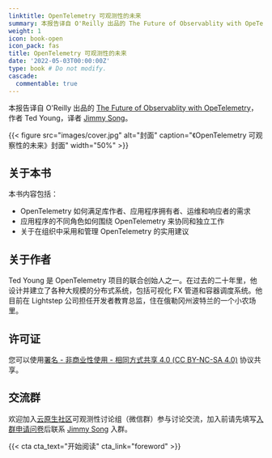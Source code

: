 ```yaml
---
linktitle: OpenTelemetry 可观测性的未来
summary: 本报告译自 O'Reilly 出品的 The Future of Observablity with OpeTelemetry，作者 Ted Young，译者 Jimmy Song。
weight: 1
icon: book-open
icon_pack: fas
title: OpenTelemetry 可观测性的未来
date: '2022-05-03T00:00:00Z'
type: book # Do not modify.
cascade:
  commentable: true
---
```


本报告译自 O'Reilly 出品的 [The Future of Observablity with OpeTelemetry](https://www.oreilly.com/library/view/the-future-of/9781098118433/)，作者 Ted Young，译者 [Jimmy Song](https://jimmysong.io)。

{{< figure src="images/cover.jpg" alt="封面" caption="《OpenTelemetry 可观察性的未来》封面" width="50%" >}}

## 关于本书

本书内容包括：

- OpenTelemetry 如何满足库作者、应用程序拥有者、运维和响应者的需求
- 应用程序的不同角色如何围绕 OpenTelemetry 来协同和独立工作
- 关于在组织中采用和管理 OpenTelemetry 的实用建议

## 关于作者

Ted Young 是 OpenTelemetry 项目的联合创始人之一。在过去的二十年里，他设计并建立了各种大规模的分布式系统，包括可视化 FX 管道和容器调度系统。他目前在 Lightstep 公司担任开发者教育总监，住在俄勒冈州波特兰的一个小农场里。

## 许可证

您可以使用[署名 - 非商业性使用 - 相同方式共享 4.0 (CC BY-NC-SA 4.0)](https://creativecommons.org/licenses/by-nc-sa/4.0/deed.zh)  协议共享。

## 交流群

欢迎加入[云原生社区](https://cloudnative.to/)可观测性讨论组（微信群）参与讨论交流，加入前请先填写[入群申请问卷](https://wj.qq.com/s2/5479026/bf82)后联系 [Jimmy Song](https://jimmysong.io/contact/) 入群。

{{< cta cta_text="开始阅读" cta_link="foreword" >}}
